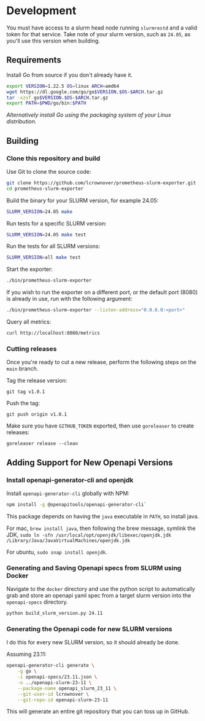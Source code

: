 # Development

You must have access to a slurm head node running `slurmrestd` and a valid token
for that service. Take note of your slurm version, such as `24.05`, as you'll
use this version when building.

## Requirements

Install Go from source if you don't already have it.

```bash
export VERSION=1.22.5 OS=linux ARCH=amd64
wget https://dl.google.com/go/go$VERSION.$OS-$ARCH.tar.gz
tar -xzvf go$VERSION.$OS-$ARCH.tar.gz
export PATH=$PWD/go/bin:$PATH
```

_Alternatively install Go using the packaging system of your Linux
distribution._

## Building

### Clone this repository and build

Use Git to clone the source code:

```bash
git clone https://github.com/lcrownover/prometheus-slurm-exporter.git
cd prometheus-slurm-exporter
```

Build the binary for your SLURM version, for example 24.05:

```bash
SLURM_VERSION=24.05 make
```

Run tests for a specific SLURM version:

```bash
SLURM_VERSION=24.05 make test
```

Run the tests for all SLURM versions:

```bash
SLURM_VERSION=all make test
```

Start the exporter:

```bash
./bin/prometheus-slurm-exporter
```

If you wish to run the exporter on a different port, or the default port (8080)
is already in use, run with the following argument:

```bash
./bin/prometheus-slurm-exporter --listen-address="0.0.0.0:<port>"
```

Query all metrics:

```bash
curl http://localhost:8080/metrics
```

### Cutting releases

Once you're ready to cut a new release, perform the following steps on the
`main` branch.

Tag the release version:

`git tag v1.0.1`

Push the tag:

`git push origin v1.0.1`

Make sure you have `GITHUB_TOKEN` exported, then use `goreleaser` to create
releases:

`goreleaser release --clean`

## Adding Support for New Openapi Versions

### Install openapi-generator-cli and openjdk

Install `openapi-generator-cli` globally with NPM:

```bash
npm install -g @openapitools/openapi-generator-cli`
```

This package depends on having the `java` executable in `PATH`, so install java.

For mac, `brew install java`, then following the brew message, symlink the JDK,
`sudo ln -sfn /usr/local/opt/openjdk/libexec/openjdk.jdk /Library/Java/JavaVirtualMachines/openjdk.jdk`

For ubuntu, `sudo snap install openjdk`.

### Generating and Saving Openapi specs from SLURM using Docker

Navigate to the `docker` directory and use the python script to automatically
grab and store an openapi yaml spec from a target slurm version into the
`openapi-specs` directory.

```bash
python build_slurm_version.py 24.11
```

### Generating the Openapi code for new SLURM versions

I do this for every new SLURM version, so it should already be done.

Assuming 23.11:

```bash
openapi-generator-cli generate \
    -g go \
    -i openapi-specs/23.11.json \
    -o ../openapi-slurm-23-11 \
    --package-name openapi_slurm_23_11 \
    --git-user-id lcrownover \
    --git-repo-id openapi-slurm-23-11
```

This will generate an entire git repository that you can toss up in GitHub.
